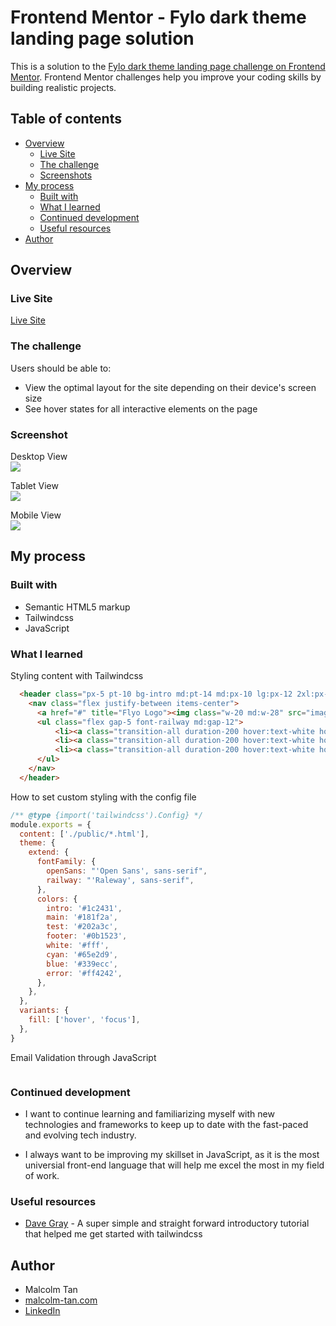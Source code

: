 # Frontend Mentor - Fylo dark theme landing page solution

This is a solution to the [Fylo dark theme landing page challenge on Frontend Mentor](https://www.frontendmentor.io/challenges/fylo-dark-theme-landing-page-5ca5f2d21e82137ec91a50fd). Frontend Mentor challenges help you improve your coding skills by building realistic projects. 

## Table of contents

- [Overview](#overview)
  - [Live Site](#live-site)
  - [The challenge](#the-challenge)
  - [Screenshots](#screenshot)
- [My process](#my-process)
  - [Built with](#built-with)
  - [What I learned](#what-i-learned)
  - [Continued development](#continued-development)
  - [Useful resources](#useful-resources)
- [Author](#author)

## Overview

### Live Site

[Live Site](https://malcolmtann.github.io/Flyo-Landing-Page/)

### The challenge

Users should be able to:

- View the optimal layout for the site depending on their device's screen size
- See hover states for all interactive elements on the page

### Screenshot

Desktop View
<br>
![](./images/desktop-ss.jpg)

Tablet View
<br>
![](./images/tablet-ss.jpg)

Mobile View
<br>
![](./images/mobile-ss.jpg)

## My process

### Built with

- Semantic HTML5 markup
- Tailwindcss
- JavaScript

### What I learned

Styling content with Tailwindcss
```html
  <header class="px-5 pt-10 bg-intro md:pt-14 md:px-10 lg:px-12 2xl:px-16">
    <nav class="flex justify-between items-center">
      <a href="#" title="Flyo Logo"><img class="w-20 md:w-28" src="images/logo.svg" alt="Flyo Logo"></a>
      <ul class="flex gap-5 font-railway md:gap-12">
          <li><a class="transition-all duration-200 hover:text-white hover:underline" href="#" title="Features">Features</a></li>
          <li><a class="transition-all duration-200 hover:text-white hover:underline" href="#" title="Team">Team</a></li>
          <li><a class="transition-all duration-200 hover:text-white hover:underline hover:scale-90" href="#" title="Sign In">Sign In</a></li>
      </ul>
    </nav>
  </header>
```

How to set custom styling with the config file
```js
/** @type {import('tailwindcss').Config} */
module.exports = {
  content: ['./public/*.html'],
  theme: {
    extend: {
      fontFamily: {
        openSans: "'Open Sans', sans-serif",
        railway: "'Raleway', sans-serif",
      },
      colors: {
        intro: '#1c2431',
        main: '#181f2a',
        test: '#202a3c',
        footer: '#0b1523',
        white: '#fff',
        cyan: '#65e2d9',
        blue: '#339ecc',
        error: '#ff4242',
      },
    },
  },
  variants: {
    fill: ['hover', 'focus'],
  },
}
```

Email Validation through JavaScript
```js

```

### Continued development

- I want to continue learning and familiarizing myself with new technologies and frameworks to keep up to date with the fast-paced and evolving tech industry.  

- I always want to be improving my skillset in JavaScript, as it is the most universial front-end language that will help me excel the most in my field of work. 

### Useful resources

- [Dave Gray](https://www.youtube.com/watch?v=pYaamz6AyvU&t=830s&ab_channel=DaveGray) - A super simple and straight forward introductory tutorial that helped me get started with tailwindcss


## Author

- Malcolm Tan
- [malcolm-tan.com](https://malcolm-tan.com/)
- [LinkedIn](www.linkedin.com/in/malcolmtan-)


